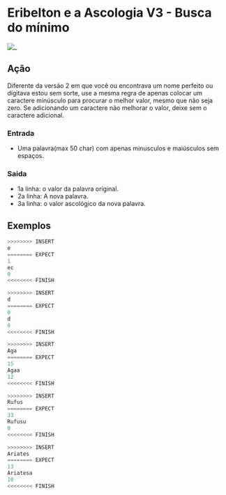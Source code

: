 # Eribelton e a Ascologia V3 - Busca do mínimo

![_](cover.jpg)

## Ação

Diferente da versão 2 em que você ou encontrava um nome perfeito ou digitava estou sem sorte, use a mesma regra de apenas colocar um caractere minúsculo para procurar o melhor valor, mesmo que não seja zero. Se adicionando um caractere não melhorar o valor, deixe sem o caractere adicional.

### Entrada

* Uma palavra(max 50 char) com apenas minusculos e maiúsculos sem espaços.

### Saida

* 1a linha: o valor da palavra original.
* 2a linha: A nova palavra.
* 3a linha: o valor ascológico da nova palavra.

## Exemplos

``` py
>>>>>>>> INSERT
e
======== EXPECT
1
ec
0
<<<<<<<< FINISH
```

```py
>>>>>>>> INSERT
d
======== EXPECT
0
d
0
<<<<<<<< FINISH
```

```py
>>>>>>>> INSERT
Aga
======== EXPECT
15
Agaa
12
<<<<<<<< FINISH
```

```py
>>>>>>>> INSERT
Rufus
======== EXPECT
33
Rufusu
0
<<<<<<<< FINISH
```

```py
>>>>>>>> INSERT
Ariates
======== EXPECT
13
Ariatesa
10
<<<<<<<< FINISH
```
